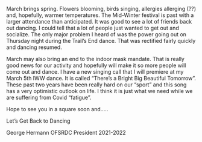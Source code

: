 March brings spring. Flowers blooming, birds singing, allergies allerging (??) and, hopefully, warmer temperatures. The Mid-Winter festival is past with a larger attendance than anticipated. It was good to see a lot of friends back out dancing. I could tell that a lot of people just wanted to get out and socialize. The only major problem I heard of was the power going out on Thursday night during the Trail’s End dance. That was rectified fairly quickly and dancing resumed.

March may also bring an end to the indoor mask mandate. That is really good news for our activity and hopefully will make it so more people will come out and dance. I have a new singing call that I will premiere at my March 5th IWW dance.  It is called “There’s a Bright Big Beautiful Tomorrow”.  These past two years have been really hard on our “sport” and this song has a very optimistic outlook on life. I think it is just what we need while we are suffering from Covid “fatigue”. 

Hope to see you in a square soon and…..

Let’s Get Back to Dancing

George Hermann
OFSRDC President 2021-2022
